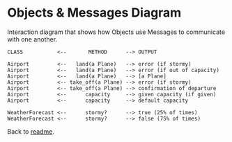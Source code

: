 # Objects & Messages Diagram

Interaction diagram that shows how Objects use Messages to communicate with one another.
```
CLASS           <--       METHOD      --> OUTPUT

Airport         <--   land(a Plane)   --> error (if stormy)
Airport         <--   land(a Plane)   --> error (if out of capacity)
Airport         <--   land(a Plane)   --> [a Plane]
Airport         <-- take_off(a Plane) --> error (if stormy)
Airport         <-- take_off(a Plane) --> confirmation of departure
Airport         <--      capacity     --> given capacity (if given)
Airport         <--      capacity     --> default capacity

WeatherForecast <--      stormy?      --> true (25% of times)
WeatherForecast <--      stormy?      --> false (75% of times)
```
Back to [readme](README.md).
